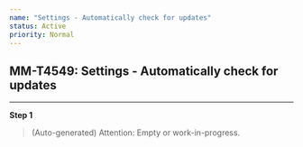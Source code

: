 ```yaml
---
name: "Settings - Automatically check for updates"
status: Active
priority: Normal
---
```


## MM-T4549: Settings - Automatically check for updates

---

**Step 1**

> (Auto-generated) Attention: Empty or work-in-progress.
